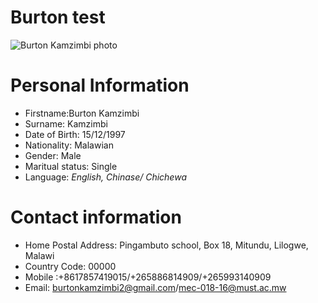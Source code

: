 # Burton test
![Burton Kamzimbi  photo](bkamzimbi\CQUEST\img\burt.JPG)

# Personal Information
* Firstname:Burton Kamzimbi
* Surname: Kamzimbi
* Date of Birth: 15/12/1997
* Nationality: Malawian
* Gender: Male
* Maritual status: Single
* Language: _English, Chinase/ Chichewa_

# Contact information
* Home Postal Address: Pingambuto school, Box 18, Mitundu, Lilogwe, Malawi
* Country Code: 00000
* Mobile :+8617857419015/+265886814909/+265993140909
* Email: burtonkamzimbi2@gmail.com/mec-018-16@must.ac.mw
